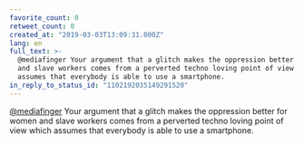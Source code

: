```yaml
---
favorite_count: 0
retweet_count: 0
created_at: "2019-03-03T13:09:31.000Z"
lang: en
full_text: >-
  @mediafinger Your argument that a glitch makes the oppression better for women
  and slave workers comes from a perverted techno loving point of view which
  assumes that everybody is able to use a smartphone.
in_reply_to_status_id: "1102192035149291520"
---
```


[@mediafinger](https://twitter.com/mediafinger) Your argument that a glitch
makes the oppression better for women and slave workers comes from a perverted
techno loving point of view which assumes that everybody is able to use a
smartphone.
